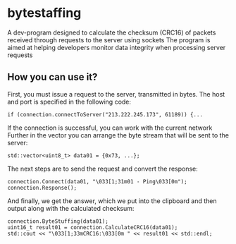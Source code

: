 # bytestaffing
A dev-program designed to calculate the checksum (CRC16) of packets received through requests to the server using sockets
The program is aimed at helping developers monitor data integrity when processing server requests
## **How you can use it?**
First, you must issue a request to the server, transmitted in bytes. The host and port is specified in the following code:
```
if (connection.connectToServer("213.222.245.173", 61189)) {...
```
If the connection is successful, you can work with the current network
Further in the vector you can arrange the byte stream that will be sent to the server: 
```
std::vector<uint8_t> data01 = {0x73, ...};
```
The next steps are to send the request and convert the response:
```
connection.Connect(data01, "\033[1;31m01 - Ping\033[0m");
connection.Response();
```
And finally, we get the answer, which we put into the clipboard and then output along with the calculated checksum:
```
connection.ByteStuffing(data01);
uint16_t result01 = connection.CalculateCRC16(data01);
std::cout << "\033[1;33mCRC16:\033[0m " << result01 << std::endl;
```
